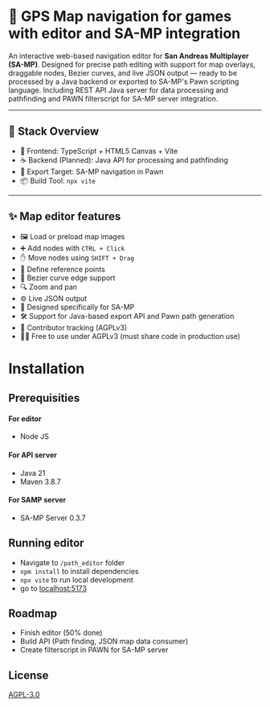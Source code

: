 # 🧭 GPS Map navigation for games with editor and SA-MP integration

An interactive web-based navigation editor for **San Andreas Multiplayer (SA-MP)**. Designed for precise path editing with support for map overlays, draggable nodes, Bezier curves, and live JSON output — ready to be processed by a Java backend or exported to SA-MP's Pawn scripting language. Including REST API Java server for data processing and pathfinding and PAWN filterscript for SA-MP server integration.

---

## 🚀 Stack Overview

- 🧩 Frontend: TypeScript + HTML5 Canvas + Vite
- ☕ Backend (Planned): Java API for processing and pathfinding
- 🔧 Export Target: SA-MP navigation in Pawn
- 📦 Build Tool: `npx vite`

---

## ✨ Map editor features

- 🖼️ Load or preload map images
- ➕ Add nodes with `CTRL + Click`
- ✋ Move nodes using `SHIFT + Drag`
- 🎯 Define reference points
- 📐 Bezier curve edge support
- 🔍 Zoom and pan
- ⚙️ Live JSON output
- 🧭 Designed specifically for SA-MP
- 🛠️ Support for Java-based export API and Pawn path generation
- 👥 Contributor tracking (AGPLv3)
- 🧑‍💻 Free to use under AGPLv3 (must share code in production use)
# Installation

## Prerequisities

#### For editor

* Node JS

#### For API server

* Java 21
* Maven 3.8.7

#### For SAMP server

* SA-MP Server 0.3.7

## Running editor

- Navigate to `/path_editor` folder
- `npm install` to install dependencies
- `npx vite` to run local development
- go to [localhost:5173](localhost:5173)

## Roadmap

- Finish editor (50% done)
- Build API (Path finding, JSON map data consumer)
- Create filterscript in PAWN for SA-MP server


## License

[AGPL-3.0](https://choosealicense.com/licenses/agpl-3.0/)

